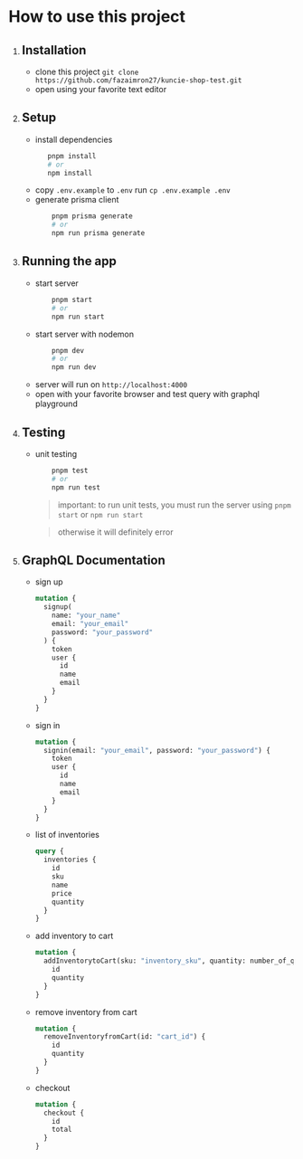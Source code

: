 # How to use this project

1. ## Installation
   - clone this project `git clone https://github.com/fazaimron27/kuncie-shop-test.git`
   - open using your favorite text editor
2. ## Setup

   - install dependencies
     ```bash
        pnpm install
        # or
        npm install
     ```
   - copy `.env.example` to `.env` run `cp .env.example .env`
   - generate prisma client
     ```bash
         pnpm prisma generate
         # or
         npm run prisma generate
     ```

3. ## Running the app

   - start server
     ```bash
         pnpm start
         # or
         npm run start
     ```
   - start server with nodemon
     ```bash
         pnpm dev
         # or
         npm run dev
     ```
   - server will run on `http://localhost:4000`
   - open with your favorite browser and test query with graphql playground

4. ## Testing

   - unit testing

     ```bash
         pnpm test
         # or
         npm run test
     ```

     > important: to run unit tests, you must run the server using `pnpm start` or `npm run start`

     > otherwise it will definitely error

5. ## GraphQL Documentation

   - sign up

     ```graphql
     mutation {
       signup(
         name: "your_name"
         email: "your_email"
         password: "your_password"
       ) {
         token
         user {
           id
           name
           email
         }
       }
     }
     ```

   - sign in

     ```graphql
     mutation {
       signin(email: "your_email", password: "your_password") {
         token
         user {
           id
           name
           email
         }
       }
     }
     ```

   - list of inventories

     ```graphql
     query {
       inventories {
         id
         sku
         name
         price
         quantity
       }
     }
     ```

   - add inventory to cart

     ```graphql
     mutation {
       addInventorytoCart(sku: "inventory_sku", quantity: number_of_quantity) {
         id
         quantity
       }
     }
     ```

   - remove inventory from cart

     ```graphql
     mutation {
       removeInventoryfromCart(id: "cart_id") {
         id
         quantity
       }
     }
     ```

   - checkout

     ```graphql
     mutation {
       checkout {
         id
         total
       }
     }
     ```
